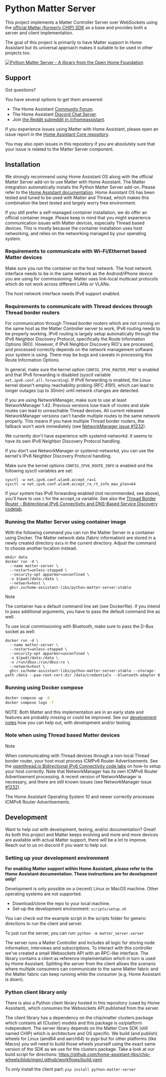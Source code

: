 # Python Matter Server

This project implements a Matter Controller Server over WebSockets using the
[official Matter (formerly CHIP) SDK](https://github.com/project-chip/connectedhomeip)
as a base and provides both a server and client implementation.

The goal of this project is primarily to have Matter support in Home Assistant
but its universal approach makes it suitable to be used in other projects too.

[![Python Matter Server - A library from the Open Home Foundation](https://www.openhomefoundation.org/badges/python-matter-server.png)](https://www.openhomefoundation.org/)

## Support

Got questions?

You have several options to get them answered:

- The Home Assistant [Community Forum](https://community.home-assistant.io/).
- The Home Assistant [Discord Chat Server](https://discord.gg/c5DvZ4e).
- Join [the Reddit subreddit in /r/homeassistant](https://reddit.com/r/homeassistant).

If you experience issues using Matter with Home Assistant, please open an issue
report in the [Home Assistant Core repository](https://github.com/home-assistant/core/issues/new/choose).

You may also open issues in this repository if you are absolutely sure that your
issue is related to the Matter Server component.

## Installation

We strongly recommend using Home Assistant OS along with the official Matter
Server add-on to use Matter with Home Assistant. The Matter integration
automatically installs the Python Matter Server add-on. Please refer to the
[Home Assistant documentation](https://www.home-assistant.io/integrations/matter/).
Home Assistant OS has been tested and tuned to be used with Matter and Thread,
which makes this combination the best tested and largely worry free
environment.

If you still prefer a self-managed container installation, we do offer an
official container image. Please keep in mind that you might experience
communication issues with Matter devices, especially Thread based devices.
This is mostly because the container installation uses host networking, and
relies on the networking managed by your operating system.

### Requirements to communicate with Wi-Fi/Ethernet based Matter devices

Make sure you run the container on the host network. The host network
interface needs to be in the same network as the Android/iPhone device
you are using for commissioning. Matter uses link-local multicast protocols
which do not work across different LANs or VLANs.

The host network interface needs IPv6 support enabled.

### Requirements to communicate with Thread devices through Thread border routers

For communication through Thread border routers which are not running on the same
host as the Matter Controller server to work, IPv6 routing needs to be properly
working. IPv6 routing is largely setup automatically through the IPv6 Neighbor
Discovery Protocol, specifically the Route Information Options (RIO). However,
if IPv6 Neighbor Discovery RIO's are processed, and processed correctly depends on the network
management software your system is using. There may be bugs and caveats in
processing this Route Information Options.

In general, make sure the kernel option `CONFIG_IPV6_ROUTER_PREF` is enabled and
that IPv6 forwarding is disabled (sysctl variable `net.ipv6.conf.all.forwarding`).
If IPv6 forwarding is enabled, the Linux kernel doesn't employ reachability
probing (RFC 4191), which can lead to longer outages (up to 30min) until
network changes are detected.

If you are using NetworkManager, make sure to use at least NetworkManager 1.42.
Previous versions lose track of routes and stale routes can lead to unreachable
Thread devices. All current released NetworkManager versions can't handle
multiple routes to the same network properly. This means if you have multiple
Thread border routers, the fallback won't work immediately (see [NetworkManager
issue #1232](https://gitlab.freedesktop.org/NetworkManager/NetworkManager/-/issues/1232)).

We currently don't have experience with systemd-networkd. It seems to have its
own IPv6 Neighbor Discovery Protocol handling.

If you don't use NetworkManager or systemd-networkd, you can use the kernel's
IPv6 Neighbor Discovery Protocol handling.

Make sure the kernel options `CONFIG_IPV6_ROUTE_INFO` is enabled and the
following sysctl variables are set:

```
sysctl -w net.ipv6.conf.wlan0.accept_ra=1
sysctl -w net.ipv6.conf.wlan0.accept_ra_rt_info_max_plen=64
```

If your system has IPv6 forwarding enabled (not recommended, see above), you'll
have to use `2` for the accept_ra variable. See also the [Thread Border Router - Bidirectional IPv6 Connectivity and DNS-Based Service Discovery codelab](https://openthread.io/codelabs/openthread-border-router#6).

### Running the Matter Server using container image

With the following command you can run the Matter Server in a container using
Docker. The Matter network data (fabric information) are stored in a newly
created directory `data` in the current directory. Adjust the command to
choose another location instead.

```
mkdir data
docker run -d \
  --name matter-server \
  --restart=unless-stopped \
  --security-opt apparmor=unconfined \
  -v $(pwd)/data:/data \
  --network=host \
  ghcr.io/home-assistant-libs/python-matter-server:stable
```

> [!NOTE]
> The container has a default command line set (see Dockerfile). If you intend to pass additional arguments, you have to pass the default command line as well.

To use local commissioning with Bluetooth, make sure to pass the D-Bus socket as well:
```
docker run -d \
  --name matter-server \
  --restart=unless-stopped \
  --security-opt apparmor=unconfined \
  -v $(pwd)/data:/data \
  -v /run/dbus:/run/dbus:ro \
  --network=host \
  ghcr.io/home-assistant-libs/python-matter-server:stable --storage-path /data --paa-root-cert-dir /data/credentials --bluetooth-adapter 0
```

### Running using Docker compose

```sh
docker compose up -d
docker compose logs -f
```

NOTE: Both Matter and this implementation are in an early state and features are probably missing or could be improved. See our [development notes](#development) how you can help out, with development and/or testing.

### Note when using Thread based Matter devices

> [!NOTE]
> When communicating with Thread devices through a non-local Thread border router,
your host must process ICMPv6 Router Advertisements. See the [openthread.io
Bidirectional IPv6 Connectivity code labs](https://openthread.io/codelabs/openthread-border-router#6)
on how-to setup your host correctly. Note that NetworkManager has its own ICMPv6
Router Advertisement processing. A recent version of NetworkManager is
necessary, and there are still known issues (see NetworkManager issue
[#1232](https://gitlab.freedesktop.org/NetworkManager/NetworkManager/-/issues/1232)).

The Home Assistant Operating System 10 and newer correctly processes ICMPv6
Router Advertisements.

## Development

Want to help out with development, testing, and/or documentation? Great! As both this project and Matter keeps evolving and more and more devices are available with actual Matter support, there will be a lot to improve. Reach out to us on discord if you want to help out.

### Setting up your development environment

**For enabling Matter support within Home Assistant, please refer to the Home Assistant documentation. These instructions are for development only!**

Development is only possible on a (recent) Linux or MacOS machine. Other operating systems are not supported.

- Download/clone the repo to your local machine.
- Set-up the development environment: `scripts/setup.sh`

You can check out the example script in the scripts folder for generic directions to run the client and server.

To just run the server, you can run: `python -m matter_server.server`

The server runs a Matter Controller and includes all logic for storing node information, interviews and subscriptions. To interact with this controller we've created a small Websockets API with an RPC-like interface. The library contains a client as reference implementation which in turn is used by Home Assistant. Splitting the server from the client allows the scenario where multiple consumers can communicate to the same Matter fabric and the Matter fabric can keep running while the consumer (e.g. Home Assistant is down).

### Python client library only

There is also a Python client library hosted in this repository (used by Home Assistant), which consumes the Websockets API published from the server.

The client library has a dependency on the chip/matter clusters package which contains all (Cluster) models and this package is os/platform independent. The server library depends on the Matter Core SDK (still named CHIP) which is architecture and OS specific. We build (and publish) wheels for Linux (amd64 and aarch64) to pypi but for other platforms (like Macos) you will need to build those wheels yourself using the exact same version of the SDK as we use for the clusters package. Take a look at our build script for directions: https://github.com/home-assistant-libs/chip-wheels/blob/main/.github/workflows/build.yaml

To only install the client part: `pip install python-matter-server`
